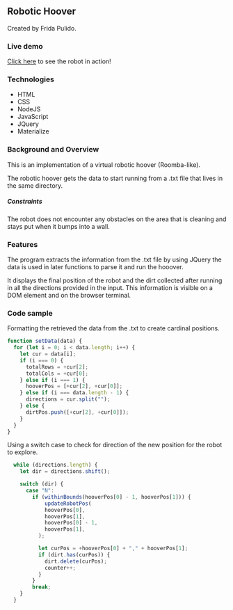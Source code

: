 ## Robotic Hoover
Created by Frida Pulido.

### Live demo
[Click here](https://fridapolished.github.io/robotic_hoover/) to see the robot in action!

### Technologies

  - HTML
  - CSS
  - NodeJS
  - JavaScript
  - JQuery
  - Materialize


### Background and Overview
This is an implementation of a virtual robotic hoover (Roomba-like).


The robotic hoover gets the data to start running from a .txt file that lives in the same directory.

##### Constraints

The robot does not encounter any obstacles on the area that is cleaning and stays put when it bumps into a wall.

### Features

The program extracts the information from the .txt file by using JQuery the data is used in later functions to parse it and run the hooover.

It displays the final position of the robot and the dirt collected after running in all the directions provided in the input. This information is visible on a DOM element and on the browser terminal.

### Code sample

Formatting the retrieved the data from the .txt to create cardinal positions.

```js
function setData(data) {
  for (let i = 0; i < data.length; i++) {
    let cur = data[i];
    if (i === 0) {
      totalRows = +cur[2];
      totalCols = +cur[0];
    } else if (i === 1) {
      hooverPos = [+cur[2], +cur[0]];
    } else if (i === data.length - 1) {
      directions = cur.split("");
    } else {
      dirtPos.push([+cur[2], +cur[0]]);
    }
  }
}
```

Using a switch case to check for direction of the new position for the robot to explore.
```js
  while (directions.length) {
    let dir = directions.shift();

    switch (dir) {
      case "N":
        if (withinBounds(hooverPos[0] - 1, hooverPos[1])) {
            updateRobotPos(
            hooverPos[0],
            hooverPos[1],
            hooverPos[0] - 1,
            hooverPos[1],
          );

          let curPos = +hooverPos[0] + "," + hooverPos[1];
          if (dirt.has(curPos)) {
            dirt.delete(curPos);
            counter++;
          }
        }
        break;
    }
  }
```